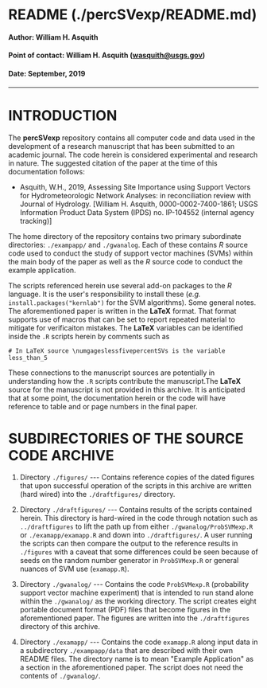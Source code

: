 # README (./percSVexp/README.md)

#### Author:           William H. Asquith
#### Point of contact: William H. Asquith (wasquith@usgs.gov)
#### Date:             September, 2019

***

# INTRODUCTION

The **percSVexp** repository contains all computer code and data used in the development of a research manuscript that has been submitted to an academic journal. The code herein is considered experimental and research in nature. The suggested citation of the paper at the time of this documentation follows:

* Asquith, W.H., 2019, Assessing Site Importance using Support Vectors for Hydrometeorologic Network Analyses: in reconciliation review with Journal of Hydrology. [William H. Asquith, 0000-0002-7400-1861; USGS Information Product Data System (IPDS) no. IP-104552 (internal agency tracking)]

The home directory of the repository contains two primary subordinate directories: `./exampapp/` and `./gwanalog`. Each of these contains _R_ source code used to conduct the study of support vector machines (SVMs) within the main body of the paper as well as the _R_ source code to conduct the example application.

The scripts referenced herein use several add-on packages to the _R_ language. It is the user's responsibility to install these (_e.g._ `install.packages("kernlab")` for the SVM algorithms). Some general notes. The aforementioned paper is written in the **LaTeX** format. That format supports use of macros that can be set to report repeated material to mitigate for verificaiton mistakes. The **LaTeX** variables can be identified inside the `.R` scripts herein by comments such as

```{r}
# In LaTeX source \numgageslessfivepercentSVs is the variable less_than_5
```

These connections to the manuscript sources are potentially in understanding how the `.R` scripts contribute the manuscript.The **LaTeX** source for the manuscript is not provided in this archive.  It is anticipated that at some point, the documentation herein or the code will have reference to table and or page numbers in the final paper.


# SUBDIRECTORIES OF THE SOURCE CODE ARCHIVE

1. Directory `./figures/` --- Contains reference copies of the dated figures that upon successful operation of the scripts in this archive are written (hard wired) into the `./draftfigures/` directory.

2. Directory `./draftfigures/` --- Contains results of the scripts contained herein. This directory is hard-wired in the code through notation such as `../draftfigures` to lift the path up from either `./gwanalog/ProbSVMexp.R` or `./examapp/examapp.R` and down into `./draftfigures/`. A user running the scripts can then compare the output to the reference results in `./figures` with a caveat that some differences could be seen because of seeds on the random number generator in `ProbSVMexp.R` or general nuances of SVM use (`examapp.R`).

3. Directory `./gwanalog/` --- Contains the code `ProbSVMexp.R` (probability support vector machine experiment) that is intended to run stand alone within the `./gwanalog/` as the working directory. The script creates eight portable document format (PDF) files that become figures in the aforementioned paper. The figures are written into the `./draftfigures` directory of this archive.

4. Directory `./examapp/` --- Contains the code `examapp.R` along input data in a subdirectory `./exampapp/data` that are described with their own README files. The directory name is to mean "Example Application" as a section in the aforementioned paper.  The script does not need the contents of `./gwanalog/`.
